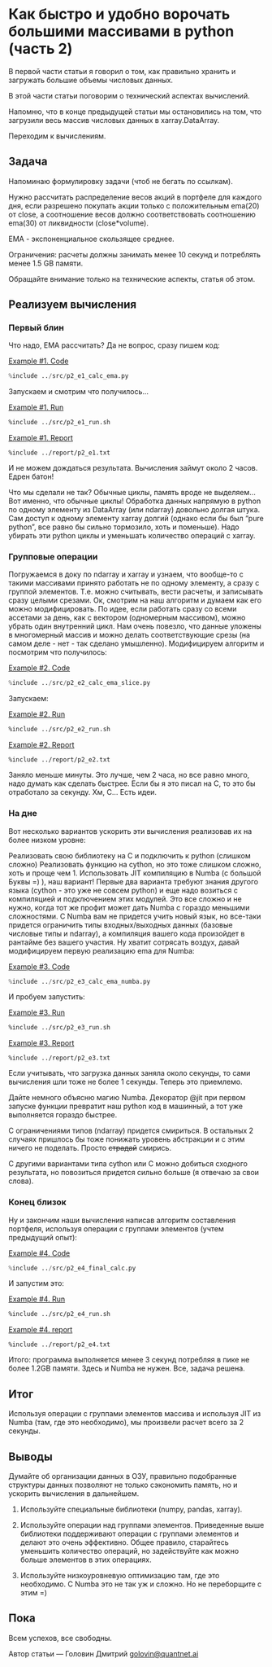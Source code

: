 # Как быстро и удобно ворочать большими массивами в python (часть 2)
В первой части статьи я говорил о том, как правильно хранить и загружать большие объемы числовых данных.

В этой части статьи поговорим о технический аспектах вычислений.

Напомню, что в конце предыдущей статьи мы остановились на том, что загрузили весь массив числовых данных в xarray.DataArray.

Переходим к вычислениям.

## Задача
Напоминаю формулировку задачи (чтоб не бегать по ссылкам).

Нужно рассчитать распределение весов акций в портфеле для каждого дня, если разрешено покупать акции только с положительным ema(20) от close, а соотношение весов должно соответствовать соотношению ema(30) от ликвидности (close*volume).

EMA - экспоненциальное скользящее среднее.

Ограничения: расчеты должны занимать менее 10 секунд и потреблять менее 1.5 GB памяти.

Обращайте внимание только на технические аспекты, статья об этом.

## Реализуем вычисления

### Первый блин
Что надо, EMA рассчитать? Да не вопрос, сразу пишем код:

[Example #1. Code](../src/p2_e1_calc_ema.py)
```python
%include ../src/p2_e1_calc_ema.py
``` 

Запускаем и смотрим что получилось… 

[Example #1. Run](../src/p2_e1_run.sh)
```bash
%include ../src/p2_e1_run.sh
``` 

[Example #1. Report](../report/p2_e1.txt)
```
%include ../report/p2_e1.txt
```

И не можем дождаться результата. Вычисления займут около 2 часов. Едрен батон!

Что мы сделали не так? Обычные циклы, память вроде не выделяем… Вот именно, что обычные циклы! Обработка данных напрямую в python по одному элементу из DataArray (или ndarray) довольно долгая штука. Сам доступ к одному элементу xarray долгий (однако если бы был “pure python”, все равно бы сильно тормозило, хоть и поменьше). Надо убирать эти python циклы и уменьшать количество операций с xarray.
### Групповые операции
Погружаемся в доку по ndarray и xarray и узнаем, что вообще-то с такими массивами принято работать не по одному элементу, а сразу с группой элементов. Т.е. можно считывать, вести расчеты, и записывать сразу целыми срезами. Ок, смотрим на наш алгоритм и думаем как его можно модифицировать. По идее, если работать сразу со всеми ассетами за день, как с вектором (одномерным массивом), можно убрать один внутренний цикл. Нам очень повезло, что данные уложены в многомерный массив и можно делать соответствующие срезы (на самом деле - нет - так сделано умышленно). Модифицируем алгоритм и посмотрим что получилось:

[Example #2. Code](../src/p2_e2_calc_ema_slice.py) 
```python
%include ../src/p2_e2_calc_ema_slice.py
```

Запускаем:

[Example #2. Run](../src/p2_e2_run.sh)
```bash
%include ../src/p2_e2_run.sh
```

[Example #2. Report](../report/p2_e2.txt)
```
%include ../report/p2_e2.txt
```

Заняло меньше минуты. Это лучше, чем 2 часа, но все равно много, надо думать как сделать быстрее. Если бы я это писал на С, то это бы отработало за секунду. Хм, С… Есть идеи.

### На дне
Вот несколько вариантов ускорить эти вычисления реализовав их на более низком уровне:

Реализовать свою библиотеку на С и подключить к python (слишком сложно)
Реализовать функцию на cython, но это тоже слишком сложно, хоть и проще чем 1.
Использовать JIT компиляцию в Numba (с большой Буквы =) ), наш вариант!
Первые два варианта требуют знания другого языка (cython - это уже не совсем python) и еще надо возиться с компиляцией и подключением этих модулей. Это все сложно и не нужно, когда тот же профит может дать Numba c гораздо меньшими сложностями. C Numba вам не придется учить новый язык, но все-таки придется ограничить типы входных/выходных данных (базовые числовые типы и ndarray), а компиляция вашего кода произойдет в рантайме без вашего участия. Ну хватит сотрясать воздух, давай модифицируем первую реализацию ema для Numba:

[Example #3. Code](../src/p2_e3_calc_ema_numba.py) 
```python
%include ../src/p2_e3_calc_ema_numba.py
```

И пробуем запустить:

[Example #3. Run](../src/p2_e3_run.sh) 
```bash
%include ../src/p2_e3_run.sh
```

[Example #3. Report](../report/p2_e3.txt)
```
%include ../report/p2_e3.txt
```

Если учитывать, что загрузка данных заняла около секунды, то сами вычисления шли тоже не более 1 секунды. Теперь это приемлемо.

Дайте немного объясню магию Numba. Декоратор @jit при первом запуске функции превратит наш python код в машинный, а тот уже выполняется гораздо быстрее.

С ограничениями типов (ndarray) придется смириться. В остальных 2 случаях пришлось бы тоже понижать уровень абстракции и c этим ничего не поделать. 
Просто ~~страдай~~ смирись.

С другими вариантами типа cython или C можно добиться сходного результата, но повозиться придется сильно больше (я отвечаю за свои слова).

### Конец близок
Ну и закончим наши вычисления написав алгоритм составления портфеля, используя операции c группами элементов (учтем предыдущий опыт):

[Example #4. Code](../src/p2_e4_final_calc.py)
```python
%include ../src/p2_e4_final_calc.py
```

И запустим это:

[Example #4. Run](../src/p2_e4_run.sh) 
```bash
%include ../src/p2_e4_run.sh
```

[Example #4. report](../report/p2_e4.txt) 
```
%include ../report/p2_e4.txt
```

Итого: программа выполняется менее 3 секунд потребляя в пике не более 1.2GB памяти. Здесь и Numba не нужен. Все, задача решена.

## Итог
Используя операции с группами элементов массива и используя JIT из Numba (там, где это необходимо), мы произвели расчет всего за 2 секунды.

## Выводы
Думайте об организации данных в ОЗУ, правильно подобранные структуры данных позволяют не только сэкономить память, но и ускорить вычисления в дальнейшем.

1. Используйте специальные библиотеки (numpy, pandas, xarray).

2. Используйте операции над группами элементов. Приведенные выше библиотеки поддерживают операции с группами элементов и делают это очень эффективно. Общее правило, старайтесь уменьшить количество операций, но задействуйте как можно больше элементов в этих операциях.

3. Используйте низкоуровневую оптимизацию там, где это необходимо. С Numba это не так уж и сложно. Но не переборщите с этим =)

## Пока
Всем успехов, все свободны.

Автор статьи — Головин Дмитрий golovin@quantnet.ai

